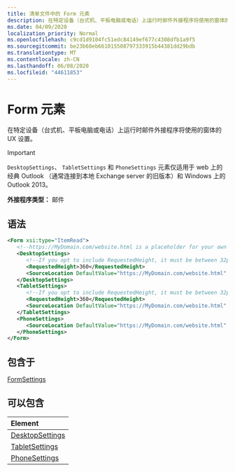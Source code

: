 ```yaml
---
title: 清单文件中的 Form 元素
description: 在特定设备（台式机、平板电脑或电话）上运行时邮件外接程序将使用的窗体的 UX 设置。
ms.date: 04/09/2020
localization_priority: Normal
ms.openlocfilehash: c9cd1d9104fc51edc84149ef677c4308dfb1a9f5
ms.sourcegitcommit: be23b68eb661015508797333915b44381dd29bdb
ms.translationtype: MT
ms.contentlocale: zh-CN
ms.lasthandoff: 06/08/2020
ms.locfileid: "44611853"
---
```

# <a name="form-element"></a>Form 元素

在特定设备（台式机、平板电脑或电话）上运行时邮件外接程序将使用的窗体的 UX 设置。

> [!IMPORTANT]
> `DesktopSettings`、 `TabletSettings` 和 `PhoneSettings` 元素仅适用于 web 上的经典 Outlook （通常连接到本地 Exchange server 的旧版本）和 Windows 上的 Outlook 2013。

**外接程序类型：** 邮件

## <a name="syntax"></a>语法

```XML
<Form xsi:type="ItemRead">
   <!--https://MyDomain.com/website.html is a placeholder for your own add-in website.-->
   <DesktopSettings>
      <!--If you opt to include RequestedHeight, it must be between 32px to 450px, inclusive.-->
      <RequestedHeight>360</RequestedHeight>
      <SourceLocation DefaultValue="https://MyDomain.com/website.html" />
   </DesktopSettings>
   <TabletSettings>
      <!--If you opt to include RequestedHeight, it must be between 32px to 450px, inclusive.-->
      <RequestedHeight>360</RequestedHeight>
      <SourceLocation DefaultValue="https://MyDomain.com/website.html" />
   </TabletSettings>
   <PhoneSettings>
      <SourceLocation DefaultValue="https://MyDomain.com/website.html" />
   </PhoneSettings>
</Form>
```

## <a name="contained-in"></a>包含于

[FormSettings](formsettings.md)


## <a name="can-contain"></a>可以包含

|**Element**|
|:-----|
|[DesktopSettings](desktopsettings.md)|
|[TabletSettings](tabletsettings.md)|
|[PhoneSettings](phonesettings.md)|

